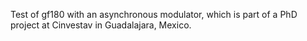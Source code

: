 Test of gf180 with an asynchronous modulator, which is part of a PhD project at Cinvestav in Guadalajara, Mexico.
